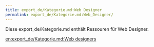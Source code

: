 ```yaml
---
title: export_de/Kategorie.md:Web Designer
permalink: export_de/Kategorie.md:Web_Designer/
---
```


Diese export_de/Kategorie.md enthält Ressouren für Web Designer.

[en:export_de/Kategorie.md:Web designers](/en:export_de/Kategorie.md:Web_designers )